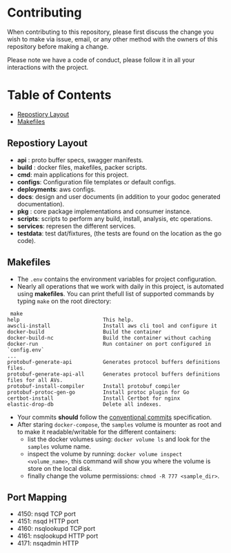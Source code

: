 # Contributing

When contributing to this repository, please first discuss the change you wish to make via issue, email, or any other method with the owners of this repository before making a change.

Please note we have a code of conduct, please follow it in all your interactions with the project.

# Table of Contents

- [Repostiory Layout](#Repostiory-Layout)
- [Makefiles](#Makefiles)

## Repostiory Layout

* __api__ : proto buffer specs, swagger manifests.
* __build__ : docker files, makefiles, packer scripts.
* __cmd__: main applications for this project.
* __configs__: Configuration file templates or default configs.
* __deployments__: aws configs.
* __docs__: design and user documents (in addition to your godoc generated documentation).
* __pkg__ : core package implementations and consumer instance.
* __scripts__: scripts to perform any build, install, analysis, etc operations.
* __services__: represen the different services.
* __testdata__: test dat/fixtures, (the tests are found on the location as the go code).

## Makefiles

- The `.env` contains the environment variables for project configuration.
- Nearly all operations that we work with daily in this project, is automated using __makefiles__. You can print thefull list of supported commands by typing `make` on the root directory:

```shell
 make
help                           This help.
awscli-install                 Install aws cli tool and configure it
docker-build                   Build the container
docker-build-nc                Build the container without caching
docker-run                     Run container on port configured in `config.env`
...
protobuf-generate-api          Generates protocol buffers definitions files.
protobuf-generate-api-all      Generates protocol buffers definitions files for all AVs.
protobuf-install-compiler      Install protobuf compiler
protobuf-protoc-gen-go         Install protoc plugin for Go
certbot-install                Install Certbot for nginx
elastic-drop-db                Delete all indexes.
```

- Your commits **should** follow the [conventional commits](https://www.conventionalcommits.org/en/v1.0.0/) specification.
- After staring `docker-compose`, the `samples` volume is mounter as root and to make it readable/writable for the different containers:
    - list the docker volumes using: `docker volume ls` and look for the `samples` volume name.
    - inspect the volume by running: `docker volume inspect <volume_name>`, this command will show you where the volume is store on the local disk.
    - finally change the volume permissions: `chmod -R 777 <sample_dir>`.

## Port Mapping

- 4150: nsqd TCP port
- 4151: nsqd HTTP port
- 4160: nsqlookupd TCP port
- 4161: nsqlookupd HTTP port
- 4171: nsqadmin HTTP